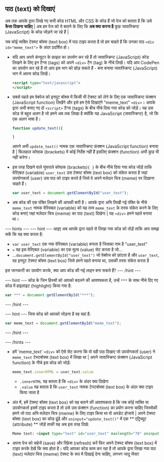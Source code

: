 ## पाठ (text) को दिखाएं

अब तक आपके द्वारा लिखे गए सभी कोड HTML और CSS के कोड हैं जो पेज को बताता है कि उसे **कैसा दिखना चाहिए** | अब हम पेज को ये बताने के लिए कि **अब क्या करना है** कुछ जावास्क्रिप्ट (JavaScript) के कोड जोड़ने जा रहे हैं |

जब कोई व्यक्ति टेक्स्ट बॉक्स (text box) में पाठ टाइप करता है तो हम चाहते हैं कि उनका पाठ `<div id="meme_text">` के अंदर प्रदर्शित हो।

- यदि आप अपने कंप्यूटर के फ़ाइल का उपयोग कर रहे हैं तो जावास्क्रिप्ट (JavaScript) कोड लिखने के लिए इन टैग्स (tags) को अपने `<div>` टैग (tag) के नीचे लिखें। यदि आप CodePen का उपयोग कर रहे हैं तो आप इस भाग को छोड़ सकते हैं - बना बनाया जावास्क्रिप्ट (JavaScript) भाग में अपना कोड लिखें।

  ```html
  <script type="text/javascript">
  </script>
  ```

- सबसे पहले हम वेबपेज को इनपुट बॉक्स में किसी भी टेक्स्ट को लेने के लिए एक जावास्क्रिप्ट फंक्शन (JavaScript function) लिखेंगे और इसे हम ऐसे दिखाएंगे "meme_text" `<div>`। आपके द्वारा अभी बनाए गए दो `<script>` टैग्स (tags) के बीच नीचे दिया गया कोड को जोड़ें। यह उस कोड से बहुत अलग है जो हमने अब तक लिखा है क्योंकि यह JavaScript (जावास्क्रिप्ट) है, जो कि एक अलग भाषा है।

  ```JavaScript
  function update_text(){

  }
  ```

  आपने अभी `update_text()` नामक एक जावास्क्रिप्ट फ़ंक्शन (JavaScript function) बनाया है | फिलहाल कोष्ठक (brackets) में कोई निर्देश नहीं हैं इसलिए फ़ंक्शन (function) अभी कुछ भी नहीं करेगा।

- इस तरह दिखने वाले घुंघराले कोष्ठक (brackets)`{ }` के बीच नीचे दिया गया कोड जोड़ें ताकि वेरिएबल (variable) `user_text` उस टेक्स्ट बॉक्स (text box) को संकेत करता है जहां उपयोगकर्ता (user) उस पाठ को टाइप करते है जिसे वे अपने मज़ेदार चित्र (meme) पर दिखाना चाहते हैं।

  ```JavaScript
  var user_text = document.getElementById("user_text");
  ```

- अब कोड की एक पंक्ति लिखने की आपकी बारी है। आपके द्वारा अभि लिखी गई पंक्ति के नीचे `meme_text` नामक वेरियबल (variable) को यह तत्व `meme_text` के तरफ संकेत करने के लिए कोड बनाएं जहां मज़ेदार चित्र (meme) का पाठ (text) दिखेगा | यह `<div>` हमने पहले बनाया था।

--- hints --- --- hint --- आइए अब आपके द्वारा पहले से लिखा गया कोड को तोड़ें ताकि आप समझ सकें कि यह क्या करता है:

* `var user_text` एक नया वेरियबल (variable) बनाता है जिसका नाम है "user_text"
* `=` यह इस वेरिएबल (variable) का एक मूल्य (value) सेट करता है जो...
* ...`document.getElementById("user_text")` जो वेबपेज को छांटता है और `user_text`, वह इनपुट टेक्स्ट बॉक्स (text box) जिसे हमने पहले बनाया था, उसकी तरफ संकेत करता है

इस जानकारी का उपयोग करके, क्या आप कोड की नई लाइन बना सकते हैं? --- /hint ---

--- hint --- कोड के जिन हिस्सों को आपको बदलने की आवश्यकता है, उन्हें `***` के साथ नीचे दिए गए कोड में हाइलाइट (highlight) किया गया है:
```JavaScript
var *** = document.getElementById("***");
```
--- /hint ---

--- hint --- जिस कोड को आपको जोड़ना है वह यहां है:

```JavaScript
var meme_text = document.getElementById("meme_text");
```
--- /hint ---

--- /hints ---


- हमें 'meme_text' `<div>` को ऐसे सेट करना कि वो वही पाठ दिखाए जो उपयोगकर्ता (user) ने `meme_text` टेस्टबोक्स (text box) में लिखा था | अपने जावास्क्रिप्ट फ़ंक्शन (JavaScript function) के नीचे इस कोड को जोड़ें:

  ``` JavaScript
  meme_text.innerHTML = user_text.value
  ```

  * `.innerHTML` यह बताता है कि `<div>` के अंदर क्या दिखेगा
  * `.value` यह बताता है कि `user_text` नामक टेस्टबोक्स (text box) के अंदर क्या टाइप किया जाता है

- अंत में, हमें टेक्स्ट बॉक्स (text box) को यह बताने की आवश्यकता है कि जब कोई व्यक्ति या उपयोगकर्ता इसमें टाइप करता है तो उसे उस फ़ंक्शन (function) का प्रयोग करना चाहिए जिस्सेकी हमने जो पाठ अभि मज़ेदार चित्र (meme) के लिए टाइप किया था वो अपडेट होजाये | अपने टेक्स्ट बॉक्स (text box) का कोड ढूंढें और `oninput="update_text()"` में एक ** एट्रिब्यूट (attribute) ** जोड़ें ताकी यह अब इस तरह दिखे:

  ```html
  Meme text: <input type="text" id="user_text" maxlength="70" oninput="update_text()"><p>
  ```

 - अपना पेज को सहेजें (save) और रिफ्रेश (refresh) करें फिर अपने टेक्स्ट बॉक्स (text box) में टाइप करके देखें कि क्या होता है। यदि आपका कोड काम कर रहा है तो आपके द्वारा लिखा गया पाठ (text) मज़ेदार चित्र (meme) टेक्स्ट के रूप में दिखाई देना चाहिए, लगभग जादू जैसा!
